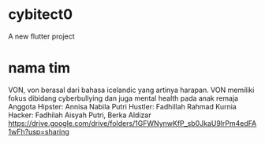 
# cybitect0
A new flutter project

# nama tim
VON, von berasal dari bahasa icelandic yang artinya harapan. VON memiliki fokus dibidang 
cyberbullying dan juga mental health pada anak remaja
Anggota
Hipster: Annisa Nabila Putri
Hustler: Fadhillah Rahmad Kurnia
Hacker: Fadhilah Aisyah Putri,
        Berka Aldizar
https://drive.google.com/drive/folders/1GFWNynwKfP_sb0JkaU9lrPm4edFA1wFh?usp=sharing
